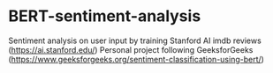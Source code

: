 # BERT-sentiment-analysis
Sentiment analysis on user input by training Stanford AI imdb reviews (https://ai.stanford.edu/)
Personal project following GeeksforGeeks (https://www.geeksforgeeks.org/sentiment-classification-using-bert/)
